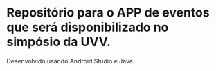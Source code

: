 # Repositório para o APP de eventos que será disponibilizado no simpósio da UVV.

Desenvolvido usando Android Studio e Java.
